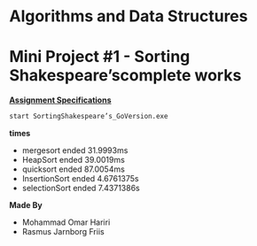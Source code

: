 # Algorithms and Data Structures
# Mini Project #1 - Sorting Shakespeare’scomplete works 

**<a href="https://datsoftlyngby.github.io/soft2020spring/resources/d34f80c6-01-miniproject-sorting-shakespeare.pdf">Assignment Specifications</a>**

```bash
start SortingShakespeare’s_GoVersion.exe
```

**times**
* mergesort ended 31.9993ms
* HeapSort ended 39.0019ms
* quicksort ended 87.0054ms
* InsertionSort ended 4.6761375s
* selectionSort ended 7.4371386s


**Made By**
* Mohammad Omar Hariri
* Rasmus Jarnborg Friis
